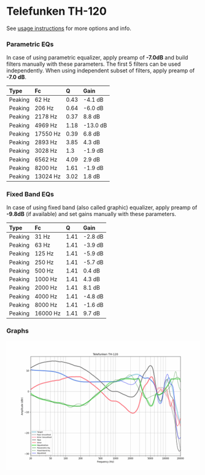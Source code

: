 # Telefunken TH-120
See [usage instructions](https://github.com/jaakkopasanen/AutoEq#usage) for more options and info.

### Parametric EQs
In case of using parametric equalizer, apply preamp of **-7.0dB** and build filters manually
with these parameters. The first 5 filters can be used independently.
When using independent subset of filters, apply preamp of **-7.0 dB**.

| Type    | Fc       |    Q | Gain     |
|:--------|:---------|:-----|:---------|
| Peaking | 62 Hz    | 0.43 | -4.1 dB  |
| Peaking | 206 Hz   | 0.64 | -6.0 dB  |
| Peaking | 2178 Hz  | 0.37 | 8.8 dB   |
| Peaking | 4969 Hz  | 1.18 | -13.0 dB |
| Peaking | 17550 Hz | 0.39 | 6.8 dB   |
| Peaking | 2893 Hz  | 3.85 | 4.3 dB   |
| Peaking | 3028 Hz  | 1.3  | -1.9 dB  |
| Peaking | 6562 Hz  | 4.09 | 2.9 dB   |
| Peaking | 8200 Hz  | 1.61 | -1.9 dB  |
| Peaking | 13024 Hz | 3.02 | 1.8 dB   |

### Fixed Band EQs
In case of using fixed band (also called graphic) equalizer, apply preamp of **-9.8dB**
(if available) and set gains manually with these parameters.

| Type    | Fc       |    Q | Gain    |
|:--------|:---------|:-----|:--------|
| Peaking | 31 Hz    | 1.41 | -2.8 dB |
| Peaking | 63 Hz    | 1.41 | -3.9 dB |
| Peaking | 125 Hz   | 1.41 | -5.9 dB |
| Peaking | 250 Hz   | 1.41 | -5.7 dB |
| Peaking | 500 Hz   | 1.41 | 0.4 dB  |
| Peaking | 1000 Hz  | 1.41 | 4.3 dB  |
| Peaking | 2000 Hz  | 1.41 | 8.1 dB  |
| Peaking | 4000 Hz  | 1.41 | -4.8 dB |
| Peaking | 8000 Hz  | 1.41 | -1.6 dB |
| Peaking | 16000 Hz | 1.41 | 9.7 dB  |

### Graphs
![](./Telefunken%20TH-120.png)